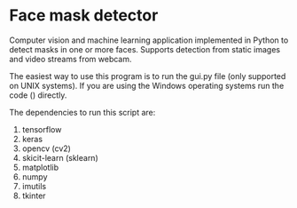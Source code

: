 # Face mask detector

Computer vision and machine learning application implemented in Python to detect masks in one or more faces.
Supports detection from static images and video streams from webcam.

The easiest way to use this program is to run the gui.py file (only supported on UNIX systems). If you are using the Windows operating systems run the code () directly.

The dependencies to run this script are:

  1) tensorflow
  2) keras
  3) opencv (cv2)
  4) skicit-learn (sklearn)
  5) matplotlib
  6) numpy
  7) imutils
  8) tkinter
  

